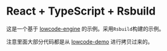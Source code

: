 # React + TypeScript + Rsbuild

这是一个基于 [lowcode-engine](https://github.com/alibaba/lowcode-demo.git) 的示例。采用`Rsbuild`构建的示例。

注意里面大部分代码都是从 [lowcode-demo](https://github.com/alibaba/lowcode-demo.git) 进行拷贝过来的。
